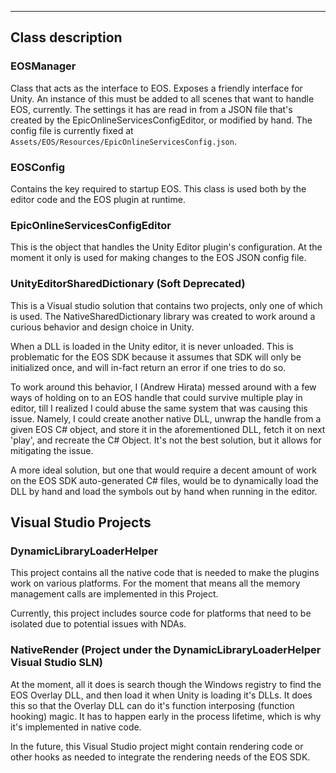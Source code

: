 ----------------------------------------------------------------------------------------
## Class description

### EOSManager
Class that acts as the interface to EOS.
Exposes a friendly interface for Unity.
An instance of this must be added to all scenes that want to handle EOS, currently.
The settings it has are read in from a JSON file that's created by the EpicOnlineServicesConfigEditor, or 
modified by hand. The config file is currently fixed at `Assets/EOS/Resources/EpicOnlineServicesConfig.json`.

### EOSConfig
Contains the key required to startup EOS. This class is used both by the editor code and the EOS plugin at
runtime.

### EpicOnlineServicesConfigEditor
This is the object that handles the Unity Editor plugin's configuration. At the moment it only
is used for making changes to the EOS JSON config file.

### UnityEditorSharedDictionary (Soft Deprecated)
This is a Visual studio solution that contains two projects, only one of which is used. The NativeSharedDictionary library was created to work around a curious behavior and design choice in Unity.

When a DLL is loaded in the Unity editor, it is never unloaded. This is problematic for the EOS SDK because it assumes
that SDK will only be initialized once, and will in-fact return an error if one tries to do so.

To work around this behavior, I (Andrew Hirata) messed around with a few ways of holding on to an EOS handle that could 
survive multiple play in editor, till I realized I could abuse the same system that was causing this issue. Namely, I could
create another native DLL, unwrap the handle from a given EOS C# object, and store it in the aforementioned DLL, fetch it on
next 'play', and recreate the C# Object. It's not the best solution, but it allows for mitigating the issue.

A more ideal solution, but one that would require a decent amount of work on the EOS SDK auto-generated C# files, would be to
dynamically load the DLL by hand and load the symbols out by hand when running in the editor.

## Visual Studio Projects

### DynamicLibraryLoaderHelper
This project contains all the native code that is needed to make the plugins work on various platforms.
For the moment that means all the memory management calls are implemented in this Project.

Currently, this project includes source code for platforms that need to be isolated due to potential issues with NDAs.

### NativeRender (Project under the DynamicLibraryLoaderHelper Visual Studio SLN)
At the moment, all it does is search though the Windows registry
to find the EOS Overlay DLL, and then load it when Unity is loading it's
DLLs. It does this so that the Overlay DLL can do it's function
interposing (function hooking) magic. It has to happen early in the
process lifetime, which is why it's implemented in native code.

In the future, this Visual Studio project might contain rendering code or other
hooks as needed to integrate the rendering needs of the EOS SDK.